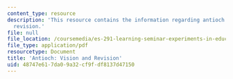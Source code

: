 ```yaml
---
content_type: resource
description: 'This resource contains the information regarding antioch: vision and
  revision.'
file: null
file_location: /coursemedia/es-291-learning-seminar-experiments-in-education-spring-2003/48747e617da09a32cf9fdf8137d47150_MITES_291S03_4a_antioch.pdf
file_type: application/pdf
resourcetype: Document
title: 'Antioch: Vision and Revision'
uid: 48747e61-7da0-9a32-cf9f-df8137d47150
---
```

